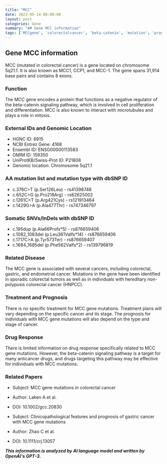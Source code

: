 ```yaml
---
title: "MCC"
date: 2023-05-14 00:00:00
layout: post
categories: Gene
summary: "## Gene MCC information"
tags: ['MCCgene', 'colorectalcancer', 'beta-catenin', 'mutation', 'prognosis', 'drugresponse', 'genomiclocation', 'cancer']
---
```


## Gene MCC information

MCC (mutated in colorectal cancer) is a gene located on chromosome 5q21.1. It is also known as MCC1, CCP1, and MCC-1. The gene spans 31,914 base pairs and contains 8 exons. 

### Function 

The MCC gene encodes a protein that functions as a negative regulator of the beta-catenin signaling pathway, which is involved in cell proliferation and differentiation. MCC is also known to interact with microtubules and plays a role in mitosis. 

### External IDs and Genomic Location 

- HGNC ID: 6915 
- NCBI Entrez Gene: 4168 
- Ensembl ID: ENSG00000113583 
- OMIM ID: 159350 
- UniProtKB/Swiss-Prot ID: P21808 
- Genomic location: Chromosome 5q21.1 

### AA mutation list and mutation type with dbSNP ID

- c.376C>T (p.Ser126Leu) - rs41398748 
- c.652C>G (p.Pro218Arg) - rs62625002 
- c.1261C>T (p.Arg421Cys) - rs121913464 
- c.1429G>A (p.Ala477Thr) - rs747346797 

### Somatic SNVs/InDels with dbSNP ID

- c.195dup (p.Ala66Profs*5) - rs876659406 
- c.1082_1083del (p.Leu361Valfs*14) - rs876659406 
- c.1717C>A (p.Tyr573Ter) - rs876659407 
- c.1684_1685del (p.Phe562Valfs*2) - rs139796819 

### Related Disease 

The MCC gene is associated with several cancers, including colorectal, gastric, and endometrial cancer. Mutations in the gene have been identified in sporadic colorectal tumors as well as in individuals with hereditary non-polyposis colorectal cancer (HNPCC). 

### Treatment and Prognosis 

There is no specific treatment for MCC gene mutations. Treatment plans will vary depending on the specific cancer and its stage. The prognosis for individuals with MCC gene mutations will also depend on the type and stage of cancer. 

### Drug Response 

There is limited information on drug response specifically related to MCC gene mutations. However, the beta-catenin signaling pathway is a target for many anticancer drugs, and drugs targeting this pathway may be effective for individuals with MCC mutations. 

### Related Papers 

- Subject: MCC gene mutations in colorectal cancer 
- Author: Laken A et al. 
- DOI: 10.1002/gcc.20830 

- Subject: Clinicopathological features and prognosis of gastric cancer with MCC gene mutations 
- Author: Zhao C et al. 
- DOI: 10.1111/crj.13057

**_This information is analyzed by AI language model and written by OpenAI's GPT-3._**